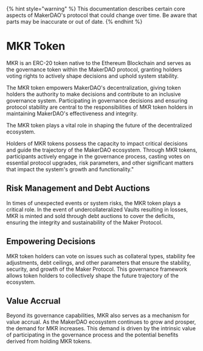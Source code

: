 {% hint style="warning" %} This documentation describes certain core aspects of MakerDAO's protocol that could change over time. Be aware that parts may be inaccurate or out of date. {% endhint %}

# MKR Token

MKR is an ERC-20 token native to the Ethereum Blockchain and serves as the governance token within the MakerDAO protocol, granting holders voting rights to actively shape decisions and uphold system stability. 

The MKR token empowers MakerDAO's decentralization, giving token holders the authority to make decisions and contribute to an inclusive governance system. Participating in governance decisions and ensuring protocol stability are central to the responsibilities of MKR token holders in maintaining MakerDAO's effectiveness and integrity.

The MKR token plays a vital role in shaping the future of the decentralized ecosystem.

Holders of MKR tokens possess the capacity to impact critical decisions and guide the trajectory of the MakerDAO ecosystem. Through MKR tokens, participants actively engage in the governance process, casting votes on essential protocol upgrades, risk parameters, and other significant matters that impact the system's growth and functionality."

## Risk Management and Debt Auctions

In times of unexpected events or system risks, the MKR token plays a critical role. In the event of undercollateralized Vaults resulting in losses, MKR is minted and sold through debt auctions to cover the deficits, ensuring the integrity and sustainability of the Maker Protocol.

## Empowering Decisions

MKR token holders can vote on issues such as collateral types, stability fee adjustments, debt ceilings, and other parameters that ensure the stability, security, and growth of the Maker Protocol. This governance framework allows token holders to collectively shape the future trajectory of the ecosystem.

## Value Accrual

Beyond its governance capabilities, MKR also serves as a mechanism for value accrual. As the MakerDAO ecosystem continues to grow and prosper, the demand for MKR increases. This demand is driven by the intrinsic value of participating in the governance process and the potential benefits derived from holding MKR tokens.
